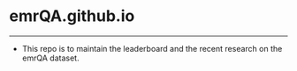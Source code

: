 # emrQA.github.io
------------------ 

- This repo is to maintain the leaderboard and the recent research on the emrQA dataset. 

